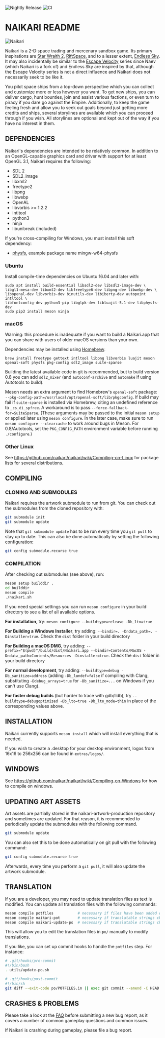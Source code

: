 ![Nightly Release](https://github.com/naikari/naikari/workflows/Nightly%20Release/badge.svg) ![CI](https://github.com/naikari/naikari/workflows/CI/badge.svg)
# NAIKARI README

![Naikari](https://naikari.github.io/images/logo.png)

Naikari is a 2-D space trading and mercenary sandbox game. Its primary
inspirations are [Star Wraith 2](https://archive.org/details/swizzle_demu_SW2),
[RiftSpace](https://archive.org/details/RiftSpace), and to a lesser extent,
[Endless Sky](https://endless-sky.github.io). It may also incidentally be
similar to the
[Escape Velocity](https://en.wikipedia.org/wiki/Escape_Velocity_(video_game))
series since Naev (which Naikari is a fork of) and Endless Sky are inspired by
that, although the Escape Velocity series is not a direct influence and Naikari
does not necessarily seek to be like it.

You pilot space ships from a top-down perspective which you can collect and
customize more or less however you want. To get new ships, you can deliver
cargo, hunt bounties, join and assist various factions, or even turn to piracy
if you dare go against the Empire. Additionally, to keep the game feeling fresh
and allow you to seek out goals beyond just getting more credits and ships,
several storylines are available which you can proceed through if you wish.
All storylines are optional and kept out of the way if you have no interest in
them.

## DEPENDENCIES

Naikari's dependencies are intended to be relatively common. In addition to an
OpenGL-capable graphics card and driver with support for at least OpenGL 3.1,
Naikari requires the following:
* SDL 2
* SDL2_image
* libxml2
* freetype2
* libpng
* libwebp
* OpenAL
* libvorbis >= 1.2.2
* intltool
* python3
* ninja
* libunibreak (included)

If you're cross-compiling for Windows, you must install this soft dependency:
* [physfs](https://icculus.org/physfs/), example package name mingw-w64-physfs


### Ubuntu

Install compile-time dependencies on Ubuntu 16.04 and later with:

```
sudo apt install build-essential libsdl2-dev libsdl2-image-dev \
libgl1-mesa-dev libxml2-dev libfreetype6-dev libpng-dev libwebp-dev \
libopenal-dev libvorbis-dev binutils-dev libiberty-dev autopoint intltool \
libfontconfig-dev python3-pip libglpk-dev libluajit-5.1-dev libphysfs-dev
sudo pip3 install meson ninja
```

### macOS

Warning: this procedure is inadequate if you want to build a Naikari.app that you can share with users of older macOS versions than your own.

Dependencies may be installed using [Homebrew](https://brew.sh):
```
brew install freetype gettext intltool libpng libvorbis luajit meson openal-soft physfs pkg-config sdl2_image suite-sparse
```
Building the latest available code in git is recommended, but to build version 0.8 you can add `sdl2_mixer` (and `autoconf-archive` and `automake` if using Autotools to build).

Meson needs an extra argument to find Homebrew's `openal-soft` package: `--pkg-config-path=/usr/local/opt/openal-soft/lib/pkgconfig`.
If build may fail if `suite-sparse` is installed via Homebrew, citing an undefined reference to `_cs_di_spfree`. A workaround is to pass `--force-fallback-for=SuiteSparse`.
(These arguments may be passed to the initial `meson setup` or applied later using `meson configure`. In the later case, make sure to run `meson configure --clearcache` to work around bugs in Meson. For 0.8/Autotools, set the `PKG_CONFIG_PATH` environment variable before running `./configure`.)

### Other Linux

See https://github.com/naikari/naikari/wiki/Compiling-on-Linux for
package lists for several distributions.

## COMPILING

### CLONING AND SUBMODULES

Naikari requires the artwork submodule to run from git. You can check out the
submodules from the cloned repository with:

```bash
git submodule init
git submodule update
```

Note that `git submodule update` has to be run every time you `git pull` to stay
up to date. This can also be done automatically by setting the following
configuration:

```bash
git config submodule.recurse true
```

### COMPILATION

After checking out submodules (see above), run:

```bash
meson setup builddir .
cd builddir
meson compile
./naikari.sh
```

If you need special settings you can run `meson configure` in your build
directory to see a list of all available options.

**For installation**, try: `meson configure --buildtype=release -Db_lto=true`

**For Building a Windows Installer**, try adding: `--bindir=. -Dndata_path=. -Dinstaller=true`. Check the `dist` folder in your build directory

**For Building a macOS DMG**, try adding: `--prefix="$(pwd)"/build/dist/Naikari.app --bindir=Contents/MacOS -Dndata_path=Contents/Resources -Dinstaller=true`. Check the `dist` folder in your build directory

**For normal development**, try adding: `--buildtype=debug -Db_sanitize=address` (adding `-Db_lundef=false` if compiling with Clang, substituting `-Ddebug_arrays=true` for `-Db_sanitize=...` on Windows if you can't use Clang).

**For faster debug builds** (but harder to trace with gdb/lldb), try `--buildtype=debugoptimized -Db_lto=true -Db_lto_mode=thin` in place of the corresponding values above.

## INSTALLATION

Naikari currently supports `meson install` which will install everything that
is needed.

If you wish to create a .desktop for your desktop environment, logos
from 16x16 to 256x256 can be found in `extras/logos/`.

## WINDOWS

See https://github.com/naikari/naikari/wiki/Compiling-on-Windows for how to compile on windows.

## UPDATING ART ASSETS

Art assets are partially stored in the naikari-artwork-production repository
and sometimes are updated. For that reason, it is recommended to periodically
update the submodules with the following command.

```bash
git submodule update
```

You can also set this to be done automatically on git pull with the following
command:

```bash
git config submodule.recurse true
```

Afterwards, every time you perform a `git pull`, it will also update the
artwork submodule.

## TRANSLATION

If you are a developer, you may need to update translation files as
text is modified. You can update all translation files with the
following commands:

```bash
meson compile potfiles           # necessary if files have been added or removed
meson compile naikari-pot        # necessary if translatable strings changed
meson compile naikari-update-po  # necessary if translatable strings changed
```

This will allow you to edit the translation files in `po/` manually to modify
translations.

If you like, you can set up commit hooks to handle the `potfiles` step. For instance:
```bash
# .git/hooks/pre-commit
#!/bin/bash
. utils/update-po.sh

# .git/hooks/post-commit
#!/bin/sh
git diff --exit-code po/POTFILES.in || exec git commit --amend -C HEAD po/POTFILES.in
```

## CRASHES & PROBLEMS

Please take a look at the [FAQ](https://github.com/naikari/naikari/wiki/FAQ)
before submitting a new bug report, as it covers a number of common gameplay
questions and common issues.

If Naikari is crashing during gameplay, please file a bug report.

